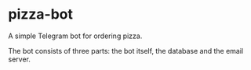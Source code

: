 # pizza-bot
A simple Telegram bot for ordering pizza.

The bot consists of three parts: the bot itself, the database and the email server.
